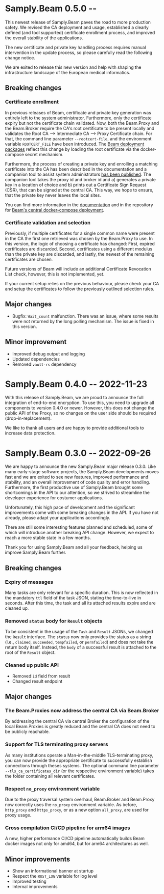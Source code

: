 # Samply.Beam 0.5.0 --

This newest release of Samply.Beam paves the road to more production safety. We revised the CA deployment and usage, established a clearly defined (and tool supported) certificate enrollment process, and improved the overall stability of the applications.

The new certificate and private key handling process requires manual intervention in the update process, so please carefully read the following change notice.

We are exited to release this new version and help with shaping the infrastructure landscape of the European medical informatics.

## Breaking changes

### Certificate enrollment

In previous releases of Beam, certificate and private key generation was entirely left to the system administrator. Furthermore, only the certificate expiry but not the certificate chain validated. Now, both the Beam.Proxy and the Beam.Broker require the CA's root certificate to be present locally and validates the Root CA --> Intermediate CA --> Proxy Certificate chain. For that, the command line parameter `--rootcert-file`, and the environment variable `ROOTCERT_FILE` have been introduced. The [Beam deployment packages]() reflect this change by loading the root certificate via the docker-compose secret mechanism.

Furthermore, the process of creating a private key and enrolling a matching certificate into the CA has been described in the documentation and a companion tool to assist system administrators [has been published](). The companion tool takes the proxy id and broker id and a) generates a private key in a location of choice and b) prints out a Certificate Sign Request (CSR), that can be signed at the central CA. This way, we hope to ensure, that the private key never leaves the local sites.

You can find more information in the [documentation](README.MD#beam-enrollment-companion-tool-assisted-method) and in the repository for [Beam's central docker-compose deployment]().

### Certificate validation and selection

Previously, if multiple certificates for a single common name were present in the CA the first one retrieved was chosen by the Beam.Proxy to use. In this version, the logic of choosing a certificate has changed: First, expired certificates are discarded. Second, certificates using a different modulus than the private key are discarded, and lastly, the newest of the remaining certificates are chosen.

Future versions of Beam will include an additional Certificate Revocation List check, however, this is not implemented, yet.

If your current setup relies on the previous behaviour, please check your CA and setup the certificates to follow the previously outlined selection rules.

## Major changes

* Bugfix: `Wait_count` malfunction. There was an issue, where some results were not returned by the long polling mechanism. The issue is fixed in this version.

## Minor improvement

* Improved debug output and logging
* Updated dependencies
* Removed `vault-rs` dependency

# Samply.Beam 0.4.0 -- 2022-11-23

With this release of Samply.Beam, we are proud to announce the full integration of end-to-end encryption. To use this, you need to upgrade all components to version 0.4.0 or newer. However, this does not change the public API of the Proxy, so no changes on the user side should be required (drop-in-replacement).

We like to thank all users and are happy to provide additional tools to increase data protection.

# Samply.Beam 0.3.0 -- 2022-09-26

We are happy to announce the new Samply.Beam major release 0.3.0. Like many early-stage software projects, the Samply.Beam developments moves fast and we are exited to see new features, improved performance and stability, and an overall improvement of code quality and error handling. Furthermore, the first productive use of Samply.Beam brought some shortcomings in the API to our attention, so we strived to streamline the developer experience for costumer applications.

Unfortunately, this high pace of development and the significant improvements come with some breaking changes in the API. If you have not already, please adapt your applications accordingly.

There are still some interesting features planned and scheduled, some of which will introduce another breaking API change. However, we expect to reach a more stable state in a few months.

Thank you for using Samply.Beam and all your feedback, helping us improve Samply.Beam further.

## Breaking changes

### Expiry of messages

Many tasks are only relevant for a specific duration. This is now reflected in the mandatory `ttl` field of the task JSON, stating the time-to-live in seconds. After this time, the task and all its attached results expire and are cleaned up.

### Removed `status` body for `Result` objects

To be consistent in the usage of the `Task` and `Result` JSONs, we changed the
`Result` interface. The `status` now only provides the status as a string (i.e.,
`claimed`, `succeeded`, `tempfailed`, or `permfailed`) and does not take the
return body itself. Instead, the `body` of a successful result is attached to
the root of the `Result` object.

### Cleaned up public API

* Removed `id` field from result
* Changed result endpoint

## Major changes

### The Beam.Proxies now address the central CA via Beam.Broker

By addressing the central CA via central Broker the configuration of the local Beam.Proxies is greatly reduced and the central CA does not need to be publicly reachable.

### Support for TLS terminating proxy servers

As many institutions operate a Man-in-the-middle TLS-terminating proxy, you can now provide the appropriate certificate to successfully establish connections through theses systems. The optional command line parameter `--tls_ca_certificates_dir` (or the respective environment variable) takes the folder containing all relevant certificates.

### Respect `no_proxy` environment variable

Due to the proxy traversal system overhaul, Beam.Broker and Beam.Proxy now correctly uses the `no_proxy` environment variable. As before, `http_proxy` and `https_proxy`, or as a new option `all_proxy`, are used for proxy usage.

### Cross compilation CI/CD pipeline for arm64 images

A new, higher performance CI/CD pipeline automatically builds Beam docker images not only for amd64, but for arm64 architectures as well.

## Minor improvements

* Show an informational banner at startup
* Respect the `RUST_LOG` variable for log level
* Improved testing
* Internal improvements

